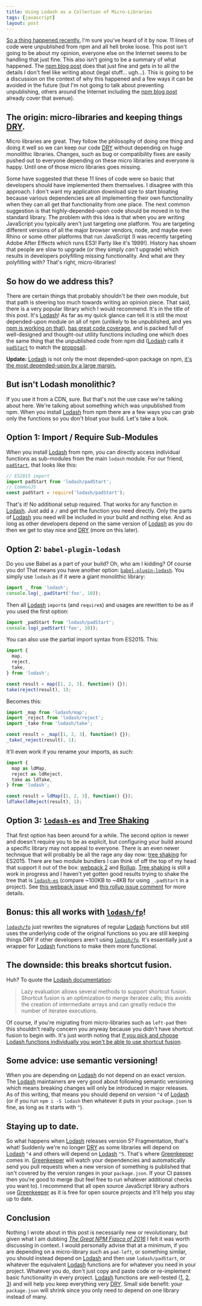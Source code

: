 ```yaml
---
title: Using Lodash as a Collection of Micro-Libraries
tags: [javascript]
layout: post
---
```


[So a thing happened recently.][npm blog post] I'm sure you've heard of it by
now. 11 lines of code were unpublished from npm and all hell broke loose. This
post isn't going to be about my opinion, everyone else on the Internet seems to
be handling that just fine. This also isn't going to be a summary of what
happened. The [npm blog post] does that just fine and gets in to all the details
I don't feel like writing about (legal stuff... ugh...). This is going to be a
discussion on the context of why this happened and a few ways it can be avoided
in the future (but I'm not going to talk about preventing unpublishing, others
around the Internet including the [npm blog post] already cover that avenue).

## The origin: micro-libraries and keeping things [DRY].

Micro libraries are great. They follow the philosophy of doing one thing and
doing it well so we can keep our code [DRY] without depending on huge monolithic
libraries. Changes, such as bug or compatibility fixes are easily pushed out to
everyone depending on these micro libraries and everyone is happy. Until one of
those micro libraries goes missing.

Some have suggested that these 11 lines of code were so basic that developers
should have implemented them themselves. I disagree with this approach. I don't
want my application download size to start bloating because various dependencies
are all implementing their own functionality when they can all get that
functionality from one place. The next common suggestion is that
highly-depended-upon code should be moved in to the standard library. The
problem with this idea is that when you are writing JavaScript you typically
aren't just targeting one platform. You are targeting different versions of all
the major browser vendors, node, and maybe even Rhino or some other platforms
that run JavaScript (I was recently targeting Adobe After Effects which runs
ES3! Party like it's 1999!). History has shown that people are slow to upgrade
(or they simply *can't* upgrade) which results in developers polyfilling missing
functionality. And what are they polyfilling with? That's right,
micro-libraries!

## So how do we address this?

There are certain things that probably shouldn't be their own module, but that
path is steering too much towards writing an opinion piece. That said, there is
a very popular library which I would recommend. It's in the title of this post.
It's [Lodash]! As far as my quick glance can tell it is still the most
depended-upon module on all of npm (unlikely to be unpublished, and yes [npm is
working on that][npm blog post]), [has great code coverage][t3], and is packed
full of well-designed and thought-out utility functions including one which does
the same thing that the unpublished code from npm did ([Lodash] calls it
[`padStart`] to match the [proposal]).

**Update:** [Lodash] is not only the most depended-upon package on npm, [it's
the most depended-upon by a large margin.][npmrank]

## But isn't Lodash monolithic?

If you use it from a CDN, sure. But that's not the use case we're talking about
here. We're talking about something which was unpublished from npm. When you
install [Lodash] from npm there are a few ways you can grab only the functions
so you don't bloat your build. Let's take a look.

## Option 1: Import / Require Sub-Modules

When you install [Lodash] from npm, you can directly access individual functions
as sub-modules from the main `lodash` module. For our friend, [`padStart`], that
looks like this:

~~~js
// ES2015 import
import padStart from 'lodash/padStart';
// CommonJS
const padStart = require('lodash/padStart');
~~~

That's it! No additional setup required. That works for any function in
[Lodash]. Just add a `/` and get the function you need directly. Only the parts
of [Lodash] you need will be included in your build and nothing else. And as
long as other developers depend on the same version of [Lodash] as you do then
we get to stay nice and [DRY] (more on this later).

## Option 2: `babel-plugin-lodash`

Do you use Babel as a part of your build? Oh, who am I kidding? Of course you
do! That means you have another option: [`babel-plugin-lodash`]. You simply use
`lodash` as if it were a giant monolithic library:

~~~js
import _ from 'lodash';
console.log(_.padStart('foo', 10));
~~~

Then all [Lodash] `import`s (and `require`s) and usages are rewritten to be as
if you used the first option:

~~~js
import _padStart from 'lodash/padStart';
console.log(_padStart('foo', 10));
~~~

You can also use the partial import syntax from ES2015. This:

~~~js
import {
  map,
  reject,
  take,
} from 'lodash';

const result = map([1, 2, 3], function() {});
take(reject(result), 1);
~~~

Becomes this:

~~~js
import _map from 'lodash/map';
import _reject from 'lodash/reject';
import _take from 'lodash/take';

const result = _map([1, 2, 3], function() {});
_take(_reject(result), 1);
~~~

It'll even work if you rename your imports, as such:

~~~js
import {
  map as ldMap,
  reject as ldReject,
  take as ldTake,
} from 'lodash';

const result = ldMap([1, 2, 3], function() {});
ldTake(ldReject(result), 1);
~~~

## Option 3: [`lodash-es`] and [Tree Shaking]

That first option has been around for a while. The second option is newer and
doesn't require you to be as explicit, but configuring your build around a
specific library may not appeal to everyone. There is an even newer technique
that will probably be all the rage any day now: [tree shaking] for ES2015. There
are two module bundlers I can think of off the top of my head that support it
out of the box: [webpack 2][webpack] and [Rollup]. [Tree shaking] is still a
work in progress and I haven't yet gotten good results trying to shake the tree
that is [`lodash-es`] (compare ~100KB to ~4KB for using `_.padStart` in a
project). See [this webpack issue][shaking-webpack] and [this rollup issue
comment][shaking-rollup] for more details.

## Bonus: this all works with [`lodash/fp`]!

[`lodash/fp`] just rewrites the signatures of regular [Lodash] functions but
still uses the underlying code of the original functions so you are still
keeping things DRY if other developers aren't using [`lodash/fp`]. It's
essentially just a wrapper for [Lodash] functions to make them more functional.

## The downside: this breaks shortcut fusion.

Huh? To quote the [Lodash documentation][shortcut fusion]:

> Lazy evaluation allows several methods to support shortcut fusion. Shortcut
fusion is an optimization to merge iteratee calls; this avoids the creation of
intermediate arrays and can greatly reduce the number of iteratee executions.

Of course, if you're migrating from micro-libraries such as `left-pad` then this
shouldn't really concern you anyway because you didn't have shortcut fusion to
begin with. It's just worth noting that [if you pick and choose Lodash functions
individually you won't be able to use shortcut fusion][ld-issue].

## Some advice: use semantic versioning!

When you are depending on [Lodash] do not depend on an exact version. The
[Lodash] maintainers are very good about following semantic versioning which
means breaking changes will only be introduced in major releases. As of this
writing, that means you should depend on version `^4` of [Lodash] (or if you run
`npm i -S lodash` then whatever it puts in your `package.json` is fine, as long
as it starts with `^`).

## Staying up to date.

So what happens when [Lodash] releases version 5? Fragmentation, that's what!
Suddenly we're no longer [DRY] as some libraries will depend on [Lodash] `^4`
and others will depend on [Lodash] `^5`. That's where [Greenkeeper] comes in.
[Greenkeeper] will watch your dependencies and automatically send you pull
requests when a new version of something is published that isn't covered by the
version ranges in your `package.json`. If your CI passes then you're good to
merge (but feel free to run whatever additional checks you want to). I recommend
that all open source JavaScript library authors use [Greenkeeper] as it is
free for open source projects and it'll help you stay up to date.

## Conclusion

Nothing I wrote about in this post is necessarily new or revolutionary, but
given what I am dubbing *[The Great NPM Fiasco of 2016][npm blog post]* I felt
it was worth discussing in context. I would personally advise that at a minimum,
if you are depending on a micro-library such as `pad-left`, or something
similar, you should instead depend on [Lodash] and then use `lodash/padStart`,
or whatever the equivalent [Lodash] functions are for whatever you need in your
project. Whatever you do, don't just copy and paste code or re-implement basic
functionality in every project. [Lodash] functions are well-tested ([1][t1],
[2][t2], [3][t3]) and will help you keep everything very [DRY]. Small side
benefit: your `package.json` will shrink since you only need to depend on one
library instead of many.

[`babel-plugin-lodash`]: https://github.com/lodash/babel-plugin-lodash "Use Lodash as a monolithic library without worrying about bundling unused parts."
[`es2015-native-modules`]: https://github.com/araphel/babel-preset-es2015-native-modules "babel-preset-es2015-native-modules"
[`lodash-es`]: https://www.npmjs.com/package/lodash-es "Lodash Exported as ES Modules"
[`lodash/fp`]: https://github.com/lodash/lodash/wiki/FP-Guide "lodash/fp"
[`padStart`]: https://lodash.com/docs#padStart "\_.padStart"
[`ProvidePlugin`]: https://github.com/webpack/docs/wiki/list-of-plugins#provideplugin "webpack ProvidePlugin"
[DRY]: https://en.wikipedia.org/wiki/Don%27t_repeat_yourself "Don't Repeat Yourself"
[Greenkeeper]: https://greenkeeper.io/ "Greenkeeper: Your software, up-to-date, all the time."
[ld-issue]: https://github.com/lodash/lodash/issues/1426 "Cherry-Picking and Shortcut Fusion"
[lodash]: https://lodash.com/ "Lodash: A modern JavaScript utility library delivering modularity, performance, & extras."
[npm blog post]: http://blog.npmjs.org/post/141577284765/kik-left-pad-and-npm "kik, left-pad, and npm"
[npmrank]: https://gist.github.com/anvaka/8e8fa57c7ee1350e3491#file-01-most-dependent-upon-md "Top 1000 most depended-upon packages"
[Rollup]: http://rollupjs.org/ "Next-generation ES6 module bundler"
[shaking-rollup]: https://github.com/rollup/rollup/issues/45#issuecomment-151160765 "Tree Shaking Results for Rollup"
[shaking-webpack]: https://github.com/webpack/webpack/issues/1750 "Tree Shaking Results for webpack"
[shortcut fusion]: https://lodash.com/docs#_ "Lodash Shortcut Fusion"
[Tree Shaking]: http://www.2ality.com/2015/12/webpack-tree-shaking.html "Tree-shaking with webpack 2 and Babel 6"
[webpack]: http://webpack.github.io/ "webpack module bundler"
[proposal]: https://github.com/tc39/proposal-string-pad-start-end "String.prototype.padStart / String.prototype.padEnd"
[t1]: https://travis-ci.org/lodash/ "Lodash CI"
[t2]: https://saucelabs.com/u/lodash "Lodash Cross-Browser Tests"
[t3]: https://codecov.io/github/lodash "Lodash Code Coverage"
